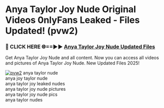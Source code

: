 # Anya Taylor Joy Nude Original Videos 0nlyFans Leaked - Files Updated! (pvw2)

<h3>🔴 CLICK HERE 🌐==►► <a href="https://tinyurl.com/yc6ubb5a" rel="nofollow">Anya Taylor Joy Nude Updated Files</a></h3>

Get Anya Taylor Joy Nude and all content. Now you can access all videos and pictures of Anya Taylor Joy Nude. New Updated Files 2025!

[![pvw2](https://i.imgur.com/7eu0CRL.gif)](https://tinyurl.com/yc6ubb5a)
anya taylor nude<br>
anya joy taylor nude<br>
anya taylor joy leaked nudes<br>
anya taylor joy nude pictures<br>
anya taylor joy nude pics<br>
anya taylor nudes
